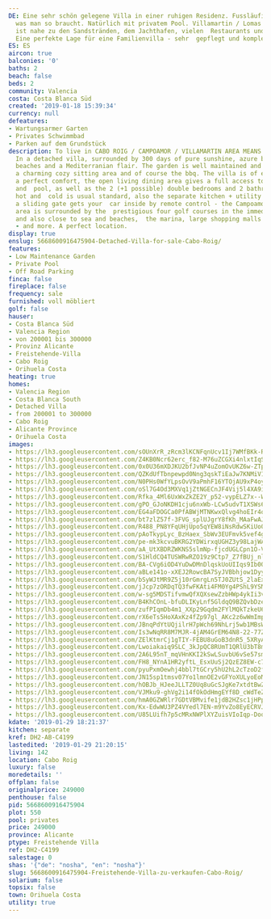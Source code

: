 ```yaml
---
DE: Eine sehr schön gelegene Villa in einer ruhigen Residenz. Fussläufig zu  allem
  was man so braucht. Natürlich mit privatem Pool. Villamartin / Lomas  de Cabo Roig
  ist nahe zu den Sandstränden, dem Jachthafen, vielen  Restaurants und Geschäften.
  Eine perfekte Lage für eine Familienvilla - sehr  gepflegt und komplett möbliert.
ES: ES
aircon: true
balconies: '0'
baths: 2
beach: false
beds: 2
community: Valencia
costa: Costa Blanca Süd
created: '2019-01-18 15:39:34'
currency: null
defeatures:
- Wartungsarmer Garten
- Privates Schwimmbad
- Parken auf dem Grundstück
description: To live in CABO ROIG / CAMPOAMOR / VILLAMARTIN AREA MEANS TO LIVE A  DREAM.
  In a detached villa, surrounded by 300 days of pure sunshine, azure blue sea,  endless
  beaches and a Mediterranian flair. The garden is well maintained and the pool  offers
  a charming cozy sitting area and of course the bbq. The villa is of excellent quality  with
  a perfect comfort, the open living dining area gives a full access to the terrace
  and  pool, as well as the 2 (+1 possible) double bedrooms and 2 bathrooms. The A/C
  hot and  cold is usual standard, also the separate kitchen + utility / storage,
  a sliding gate gets your  car inside by remote control - the Campoamor / Villamartin
  area is surrounded by the  prestigious four golf courses in the immediate vicinity,
  and also close to sea and beaches,  the marina, large shopping malls (ZENIA BOULEVARD)
  - and more. A perfect location.
display: true
enslug: 5668600916475904-Detached-Villa-for-sale-Cabo-Roig/
features:
- Low Maintenance Garden
- Private Pool
- Off Road Parking
finca: false
fireplace: false
frequency: sale
furnished: voll möbliert
golf: false
hauser:
- Costa Blanca Süd
- Valencia Region
- von 200001 bis 300000
- Provinz Alicante
- Freistehende-Villa
- Cabo Roig
- Orihuela Costa
heating: true
homes:
- Valencia Region
- Costa Blanca South
- Detached Villa
- from 200001 to 300000
- Cabo Roig
- Alicante Province
- Orihuela Costa
images:
- https://lh3.googleusercontent.com/sOUnXrR_zRcm3lKCNFqnUcv1Ij7WMfBKk-RnsUbil3FS9cAgy8SNjyFw14Ey9p8iFfkgoDRHbpx8tuTRBZo=w640-rj-e30-l100
- https://lh3.googleusercontent.com/Z4KB0Ncr62erc_f82-M76uZCGXi4nlxtIqStXZfPhgnz9yR_t_Ib4loaSMzdyklpptr_049Vy8yRYPRA-_rz=w640-rj-e30-l100
- https://lh3.googleusercontent.com/0x0U36mXDJKU2bfJvNP4uZomOvUKZ6w-ZTpgwgaFsBCNO4ofxvlVKOxr44jXUcV8CkkSGEh2vE4X7g-4OxvzMg=w640-rj-e30-l100
- https://lh3.googleusercontent.com/QZKdUfTbnpewpd0Nng3qskTiEaJw7KNMiV1NHSOp5PlWtEeYLvxWhPekalob59_34MbQY7DEh_8WMwRUnwfl=w640-rj-e30-l100
- https://lh3.googleusercontent.com/N0PHs0WfYLpsOvV9aPmhF16YTOjAU9xP4oyYlYQfk2ZcDNWhm5zwnUasGnbcMadTza12h10bVajWSJokVY5XyQ=w640-rj-e30-l100
- https://lh3.googleusercontent.com/oSl7G4Od3MXVq1jZtNGECnJF4Vij5l4XA9ihDAxTxaZW5vuTVC2gfs2_yC2dDJgeP7Sv_sTClIKFEcwBCsrg=w640-rj-e30-l100
- https://lh3.googleusercontent.com/Rfka_4Ml6UxWxZkZE2Y_p52-vypELZ7x--W8zfQbkJODzYkn9Zjx7lXWV7aVkizw0NfUWSVFMKg09dA1HRxm=w640-rj-e30-l100
- https://lh3.googleusercontent.com/gPO_GJoNKDH1cju6nxWb-LCw5udvT1XSWs6nXmkrfrDlEJfig8dsknRII7mqURt8ortmCRB02PafjexHT7A8Pw=w640-rj-e30-l100
- https://lh3.googleusercontent.com/EG4aFDOGCa0PfABWjMTNKwxQlvg4hoEIr4q2Ux9WFPiSUW31y1TgAFFnh-HX0Wv4ynDlfPcsZeqtIDFENd_L=w640-rj-e30-l100
- https://lh3.googleusercontent.com/bt7zlZ57f-3FVG_splUJgrY8fKh_MAaFwAJJxcS2QxthotzFQhlX77juL2TH45OGWnnw71UFtIp6gqOE-sM=w640-rj-e30-l100
- https://lh3.googleusercontent.com/R488_PN8YFqUHjUpo5qYEW8iNsRdwSKiUo0Ip9-NmOV7AyYRoNxjNCN8Kq0E4xhrl8J66FWoMkZYQMjSYpnR=w640-rj-e30-l100
- https://lh3.googleusercontent.com/pAoTkypLyc_BzHaex_SbWv3EUFmvk5vef4g1rqBuQAmG-_CLw7hJSaD0h4uv9CPcRwFMKI8grzgf-ovGeQ4=w640-rj-e30-l100
- https://lh3.googleusercontent.com/pe-mk3kcvuBKRG2YDWirxqUGHZ3y98LajWA2IFfK6r41up21VXqVpuoGXj-gJa_I_0DQDU-O9_zV-gMSysog=w640-rj-e30-l100
- https://lh3.googleusercontent.com/aA_UtXBDRZWKNS5slmNp-fjcdUGLCpn1O-VPIjxGwiQVBAm8kqjDwyV7_tGa_0yB8We5z0YwxWPqjqYxEUw8=w640-rj-e30-l100
- https://lh3.googleusercontent.com/S1HldCQ4TUSWRwRZO19z9Ctp7_Z7fBUj_nlXTIuRnm-hb1g8-gXXBmMblSOk8ZEs1IhjCQ6hZgeEIyDLHdg=w640-rj-e30-l100
- https://lh3.googleusercontent.com/BA-CVg6iOD4YuDwDMnDlqskUoUIIqs9Ib0QoWRhsl3RdXZ05_03pOd8YY9wFuRgxgg1j5DB0XGNJAHY7k8s=w640-rj-e30-l100
- https://lh3.googleusercontent.com/aBLe141o-xXEJ2RowcBA7SyJVBbhjow1Dyygxnzi8TOf7IoNW720kFP7RS1jSrcXT_0-WVQOawvQJRXdt8w=w640-rj-e30-l100
- https://lh3.googleusercontent.com/bSyWJtMR9Z5j10rGmrgLn5TJ0ZUtS_2laExUTM9PzX59FV_rT1A9oTYKce3nYQvAeZYr0l2dVlQae8gO2dc=w640-rj-e30-l100
- https://lh3.googleusercontent.com/jJcp7zORDqTQ3fwFKAti4FM0Yg4PShL9YSMDp7lUDDttE1Frmb9w0vbtohJ2sJunNQfzMizkbsQUbc7nLMnKVQ=w640-rj-e30-l100
- https://lh3.googleusercontent.com/w-sg5MDSTifvmwQfXQXsewZzbHWp4ykIi3vXPa3yDkf_EnxkuygdHKuxj8CA_AhIQmF3m_oX78D5uqIG5irF-g=w640-rj-e30-l100
- https://lh3.googleusercontent.com/B4KhCOnL-bfuDLIKyLnf5GldqQ9BZQvbDze_Zq18KFMXwnrY7TRTC_kyulNKXjCwYS38ArG0OJGgF6Ow0Ss_=w640-rj-e30-l100
- https://lh3.googleusercontent.com/zufPIqmDb4m1_XXp29Gqdm2FYlMQkTzkeU6rtCBb8UzHTqsx9qHn6ZCUVxXlhfeLcL7x1Qq_iYrdH6A-T9M=w640-rj-e30-l100
- https://lh3.googleusercontent.com/rX6eTs5HoXAxKz4fZp97gl_AKc2z6wWmImpVmoXOjfi0qhnQg4S-G6NIQu8RXu2ROSWr6-Ks9CwPOHRkBqM=w640-rj-e30-l100
- https://lh3.googleusercontent.com/JBnqPdYtUQjilrH7pWch69NhLrj5wb1MBsW9TE-Wur14FkC9M_HgN6j7FcEeAz-zlYgFyjAMe_dwyhgS4YKh=w640-rj-e30-l100
- https://lh3.googleusercontent.com/Is3wNqRR8M7MJR-4jAM4GrEM64N8-22-77ZDZaoutkspm0pL-Tar8JErSLaaOwOAAMXguMtNlhRYGYJLGKEZxQ=w640-rj-e30-l100
- https://lh3.googleusercontent.com/ZElKtmrCj1gTIY-FEBU8uGoB3dnR5_5XRyAYGDiZXJtTLHfs9ZYThAnpUORbwLQMX_WIUgH_9myNI4hD60Wvmw=w640-rj-e30-l100
- https://lh3.googleusercontent.com/Lwoiakaiq9SLC_3kJpQC8RUmT1QRlU3bT8mq6QYFFuZyDkxkkVPs7SD14N3lQ7qKguPlQ0WmAAjw4FIKnRt_mw=w640-rj-e30-l100
- https://lh3.googleusercontent.com/2A6L95nT_mqVHnKKI2kSwLSuvbU6vSe57sm019fa2l1JyrCgp1mw4RwyU3xS7IL-f2biTbl2pdICnO5aQm3h-A=w640-rj-e30-l100
- https://lh3.googleusercontent.com/FH8_NYnA1HR2yftL_EsxUuSj2QzEZ8EW-c756_eH4LBzP7RPvVmhHLAbbHb2XoRsOwO7k3a-S90jiXoRrDoX=w640-rj-e30-l100
- https://lh3.googleusercontent.com/pyuPxmOewhj4bbl7tGCry5hU2hL2cTzoD2fIQXiSUR5IJeWiTJegxzZD86KH96tZ_0A64boh2ys3M1zUikg=w640-rj-e30-l100
- https://lh3.googleusercontent.com/JN15sp1tmsv07Yo1lmnOE2vGFYoXULyoEoMdT6k4fGavJVOfvIepfVV7BJe2Ok6f_SsDQWaJbj0jrFTGJvin-w=w640-rj-e30-l100
- https://lh3.googleusercontent.com/hOBJb_HJeeJLLTZ0Uq8uGcSJgKe7xtdtBwZwUgK7iYBq6JR2dnVG86KrnwnrYE-s13lD6tZTv6Iq80hrQ-2b=w640-rj-e30-l100
- https://lh3.googleusercontent.com/VJMku9-ghVg2i14fOkOdHmgEYf8D_cWdTeZ0sXuuIDwUMtt4jEeCVSc7_GRfrcn8_DioQcNWSFBGztWZP2DaMw=w640-rj-e30-l100
- https://lh3.googleusercontent.com/hmA0GZWRlr7GDtVBMvife1jdB2HZsc1jHPp4bERnDBUmyh4WZSS5X8ux-V_EXeBdCFbRM0CvkucqNEqjeoJH=w640-rj-e30-l100
- https://lh3.googleusercontent.com/Kx-EdwWU3PZ4VYedl7EN-m9YvZo8EyECRVJNHm4ERGDZnELHJgsJk717wG-48yN9CZhRa6yg_i4yFg5rXouy=w640-rj-e30-l100
- https://lh3.googleusercontent.com/U85LUifh7p5cMRxNWPlXYZuisVIoIqp-Doqie7zEeQkNP6U-5EvlTirMtdIpOTY-WxZ7NlaR9Sak1aocQAY=w640-rj-e30-l100
kdate: '2019-01-29 18:21:37'
kitchen: separate
kref: DH2-AB-C4199
lastedited: '2019-01-29 21:20:15'
living: 142
location: Cabo Roig
luxury: false
moredetails: ''
offplan: false
originalprice: 249000
penthouse: false
pid: 5668600916475904
plot: 550
pool: privates
price: 249000
province: Alicante
ptype: Freistehende Villa
ref: DH2-C4199
salestage: 0
shas: '{"de": "nosha", "en": "nosha"}'
slug: 5668600916475904-Freistehende-Villa-zu-verkaufen-Cabo-Roig/
solarium: false
topsix: false
town: Orihuela Costa
utility: true
---
```

